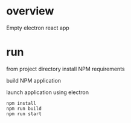 # overview
Empty electron react app

# run
from project directory install NPM requirements

build NPM application

launch application using electron
```
npm install
npm run build
npm run start
```
